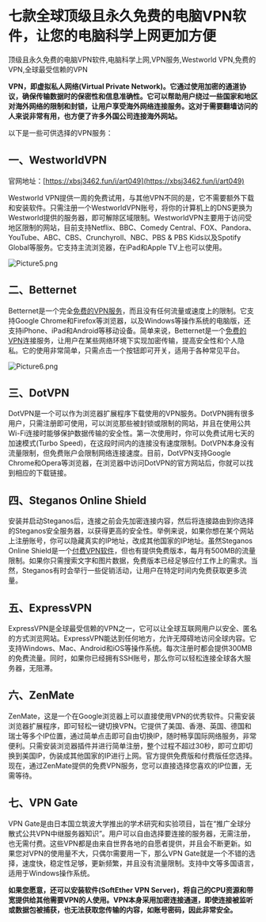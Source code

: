 # 七款全球顶级且永久免费的电脑VPN软件，让您的电脑科学上网更加方便
顶级且永久免费的电脑VPN软件,电脑科学上网,VPN服务,Westworld VPN,免费的VPN,全球最受信赖的VPN

**VPN，即虚拟私人网络(Virtual Private Network)。它通过使用加密的通道协议，确保传输数据时的保密性和信息准确性。它可以帮助用户绕过一些国家和地区对海外网络的限制和封锁，让用户享受海外网络连接服务。这对于需要翻墙访问的人来说非常有用，也方便了许多外国公司连接海外网站。**


以下是一些可供选择的VPN服务：

## 一、WestworldVPN
官网地址：[https://xbsj3462.fun/i/art049](https://xbsj3462.fun/i/art049)

Westworld VPN提供一周的免费试用，与其他VPN不同的是，它不需要额外下载和安装软件。只需注册一个WestworldVPN账号，将你的计算机上的DNS更换为Westworld提供的服务器，即可解除区域限制。WestworldVPN主要用于访问受地区限制的网站，目前支持Netflix、BBC、Comedy Central、FOX、Pandora、YouTube、ABC、CBS、Crunchyroll、NBC、PBS & PBS Kids以及Spotify Global等服务。它支持主流浏览器，在iPad和Apple TV上也可以使用。

![Picture5.png](https://s2.loli.net/2023/12/18/SvZpRJ1xadeVOY2.png)


## 二、Betternet
Betternet是一个完全[免费的VPN服务](https://github.com/yourkind/tiziVPN)，而且没有任何流量或速度上的限制。它支持Google Chrome和Firefox等浏览器，以及Windows等操作系统的电脑版，还支持iPhone、iPad和Android等移动设备。简单来说，Betternet是一个[免费的VPN](https://github.com/jojo761/winVPN/)连接服务，让用户在某些网络环境下实现加密传输，提高安全性和个人隐私。它的使用非常简单，只需点击一个按钮即可开关，适用于各种常见平台。

![Picture6.png](https://s2.loli.net/2023/12/18/srkwLDmHfZjcMuP.png)

## 三、DotVPN
DotVPN是一个可以作为浏览器扩展程序下载使用的VPN服务。DotVPN拥有很多用户，只需注册即可使用，可以浏览那些被封锁或限制的网站，并且在使用公共Wi-Fi连接时能够保护数据传输的安全性。第一次使用时，你可以免费试用七天的加速模式(Turbo Speed)，在这段时间内的连接没有速度限制。DotVPN本身没有流量限制，但免费账户会限制网络连接速度。目前，DotVPN支持Google Chrome和Opera等浏览器，在浏览器中访问DotVPN的官方网站后，你就可以找到相应的下载链接。

## 四、Steganos Online Shield
安装并启动Steganos后，连接之前会先加密连接内容，然后将连接路由到你选择的Steganos安全服务器，以获得更高的安全性。举例来说，如果你想在某个网站上注册账号，你可以隐藏真实的IP地址，改成其他国家的IP地址。虽然Steganos Online Shield是一个[付费VPN软件](https://www.firefox.net.cn/read.php?tid=218275&fid=15)，但也有提供免费版本，每月有500MB的流量限制。如果你只需搜索文字和图片数据，免费版本已经足够应付工作上的需求。当然，Steganos有时会举行一些促销活动，让用户在特定时间内免费获取更多流量。

## 五、ExpressVPN
ExpressVPN是全球最受信赖的VPN之一，它可以让全球互联网用户以安全、匿名的方式浏览网站。ExpressVPN能达到任何地方，允许无障碍地访问全球内容。它支持Windows、Mac、Android和iOS等操作系统。每次注册时都会提供300MB的免费流量。同时，如果你已经拥有SSH账号，那么你可以轻松连接全球各大服务器，无阻滞。

## 六、ZenMate
ZenMate，这是一个在Google浏览器上可以直接使用VPN的优秀软件。只需安装浏览器扩展程序，即可轻松一键切换VPN。它提供了美国、香港、英国、德国和瑞士等多个IP位置，通过简单点击即可自由切换IP，随时畅享国际网络服务，非常便利。只需安装浏览器插件并进行简单注册，整个过程不超过30秒，即可立即切换到美国IP，伪装成其他国家的IP进行上网。官方提供免费版和付费版任您选择。现在，通过ZenMate提供的免费VPN服务，您可以直接选择您喜欢的IP位置，无需等待。

## 七、VPN Gate
VPN Gate是由日本国立筑波大学推出的学术研究和实验项目，旨在“推广全球分散式公共VPN中继服务器知识”。用户可以自由选择要连接的服务器，无需注册，也无需付费。这些VPN都是由来自世界各地的自愿者提供，并且会不断更新。如果您对VPN的使用量不大，只偶尔需要用一下，那么VPN Gate就是一个不错的选择，速度快，稳定性足够，更新频繁，并且没有流量限制。支持中文等多国语言，适用于Windows操作系统。

**如果您愿意，还可以安装软件(SoftEther VPN Server)，将自己的CPU资源和带宽提供给其他需要VPN的人使用。VPN本身采用加密连接通道，即使连接被监听或数据包被捕获，也无法获取您传输的内容，如账号密码，因此非常安全。**
